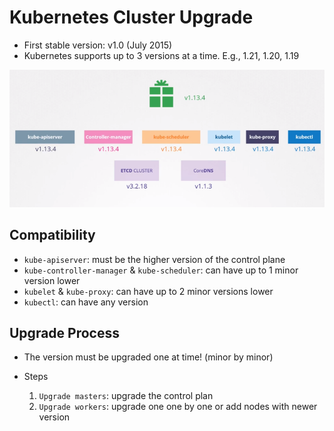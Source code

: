 # Kubernetes Cluster Upgrade

- First stable version: v1.0 (July 2015)
- Kubernetes supports up to 3 versions at a time. E.g., 1.21, 1.20, 1.19

![Kubernetes Versions](.images/versions.png)

## Compatibility

- `kube-apiserver`: must be the higher version of the control plane
- `kube-controller-manager` & `kube-scheduler`: can have up to 1 minor version lower
- `kubelet` & `kube-proxy`: can have up to 2 minor versions lower
- `kubectl`: can have any version

## Upgrade Process

- The version must be upgraded one at time! (minor by minor)
- Steps

  1. `Upgrade masters`: upgrade the control plan
  1. `Upgrade workers`: upgrade one one by one or add nodes with newer version
